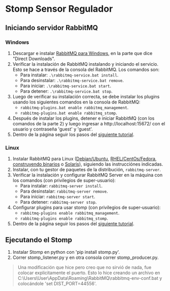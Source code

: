 # Stomp Sensor Regulador

## Iniciando servidor RabbitMQ

### Windows

1. Descargar e instalar [RabbitMQ para Windows](https://www.rabbitmq.com/install-windows.html#downloads), en la parte
   que
   dice "Direct Downloads".
2. Verificar la instalación de RabbitMQ instalando y iniciando el servicio. Esto se hace a través de la consola del
   RabbitMQ. Los comandos son:
    - Para instalar: `.\rabbitmq-service.bat install`.
    - Para desinstalar: `.\rabbitmq-service.bat remove`.
    - Para iniciar: `.\rabbitmq-service.bat start`.
    - Para detener: `.\rabbitmq-service.bat stop`.
3. Luego de verificar su instalación correcta, se debe instalar los plugins usando los siguientes comandos en la consola
   de RabbitMQ:
    - `rabbitmq-plugins.bat enable rabbitmq_management`.
    - `rabbitmq-plugins.bat enable rabbitmq_stomp`.
4. Después de instalar los plugins, detener e iniciar RabbitMQ (con los comandos de la parte 2) y luego ingresar
   a http://localhost:15672/ con el usuario y contraseña 'guest' y 'guest'.
5. Dentro de la página seguir los pasos
   del [siguiente tutorial](https://funprojects.blog/2020/05/14/stomp-protocol-with-rabbitmq-node-red-and-python/).

### Linux

1. Instalar RabbitMQ para
   Linux ([Debian/Ubuntu](https://rabbitmq.com/install-debian.html), [RHEL/CentOs/Fedora](https://rabbitmq.com/install-rpm.html),
   [construyendo binarios](https://rabbitmq.com/install-generic-unix.html)
   o [Solaris](https://rabbitmq.com/install-solaris.html)), siguiendo las instrucciónes indicadas.
2. Instalar, con tu gestor de paquetes de la distribución, `rabbitmq-server`.
3. Verificar la instalación y configurar RabbitMQ Server en la máquina con los comandos (con privilegios de
   super-usuario):
    - Para instalar: `rabbitmq-server install`.
    - Para desinstalar: `rabbitmq-server remove`.
    - Para iniciar: `rabbitmq-server start`.
    - Para detener: `rabbitmq-server stop`.
4. Configurar plugins para usar stomp (con privilegios de super-usuario):
    - `rabbitmq-plugins enable rabbitmq_management`.
    - `rabbitmq-plugins enable rabbitmq_stomp`.
5. Dentro de la página seguir los pasos
   del [siguiente tutorial](https://funprojects.blog/2020/05/14/stomp-protocol-with-rabbitmq-node-red-and-python/).

## Ejecutando el Stomp

1. Instalar Stomp en python con 'pip install stomp.py'.
2. Correr stomp_listener.py y en otra consola correr stomp_producer.py.

> Una modificación que hice pero creo que no sirvió de nada, fue colocar explicitamente el puerto. Esto lo hice creando
> un archivo en C:\Users\User\AppData\Roaming\RabbitMQ\rabbitmq-env-conf.bat y colocándole 'set DIST_PORT=44556'.
